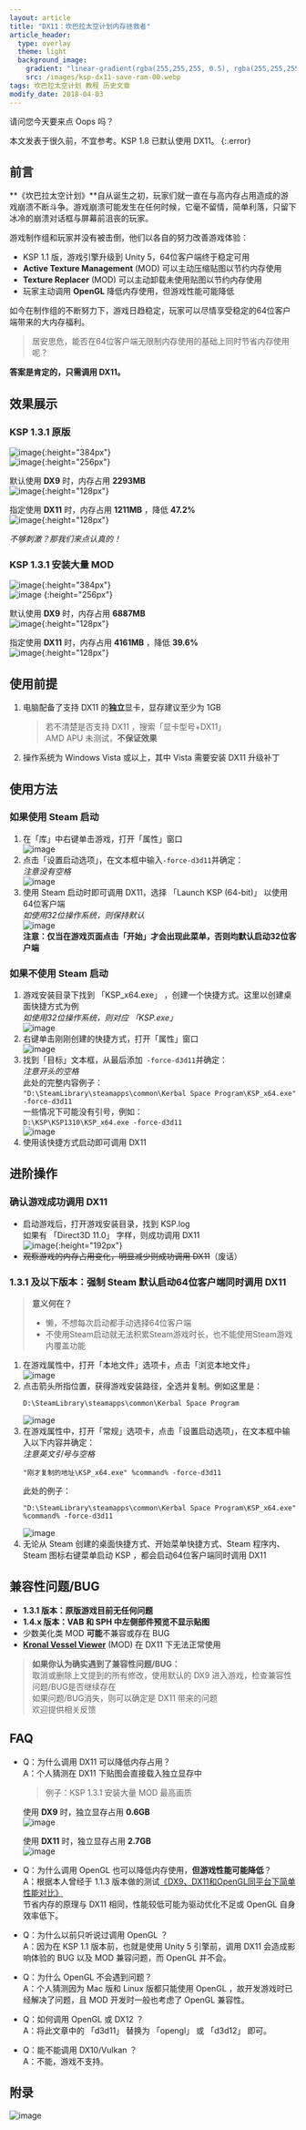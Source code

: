 ```yaml
---
layout: article
title: "DX11：坎巴拉太空计划内存拯救者"
article_header:
  type: overlay
  theme: light
  background_image:
    gradient: "linear-gradient(rgba(255,255,255, 0.5), rgba(255,255,255, 0))"
    src: /images/ksp-dx11-save-ram-00.webp
tags: 坎巴拉太空计划 教程 历史文章
modify_date: 2018-04-03
---
```

请问您今天要来点 Oops 吗？
<!--more-->

本文发表于很久前，不宜参考。KSP 1.8 已默认使用 DX11。
{:.error}

## 前言
**《坎巴拉太空计划》**自从诞生之初，玩家们就一直在与高内存占用造成的游戏崩溃不断斗争。游戏崩溃可能发生在任何时候，它毫不留情，简单利落，只留下冰冷的崩溃对话框与屏幕前沮丧的玩家。

游戏制作组和玩家并没有被击倒，他们以各自的努力改善游戏体验：
- KSP 1.1 版，游戏引擎升级到 Unity 5，64位客户端终于稳定可用
- **Active Texture Management** (MOD) 可以主动压缩贴图以节约内存使用
- **Texture Replacer** (MOD) 可以主动卸载未使用贴图以节约内存使用
- 玩家主动调用 **OpenGL** 降低内存使用，但游戏性能可能降低

如今在制作组的不断努力下，游戏日趋稳定，玩家可以尽情享受稳定的64位客户端带来的大内存福利。

> 居安思危，能否在64位客户端无限制内存使用的基础上同时节省内存使用呢？

**答案是肯定的，只需调用 DX11。**

## 效果展示
### KSP 1.3.1 原版
![image](/images/ksp-dx11-save-ram-01.webp){:height="384px"}  
![image](/images/ksp-dx11-save-ram-02.webp){:height="256px"}

默认使用 **DX9** 时，内存占用 **2293MB**  
![image](/images/ksp-dx11-save-ram-03.webp){:height="128px"}

指定使用 **DX11** 时，内存占用 **1211MB** ，降低 **47.2%**  
![image](/images/ksp-dx11-save-ram-04.webp){:height="128px"}

*不够刺激？那我们来点认真的！*
### KSP 1.3.1 安装大量 MOD
![image](/images/ksp-dx11-save-ram-05.webp){:height="384px"}  
![image](/images/ksp-dx11-save-ram-06.webp)
{:height="256px"}

默认使用 **DX9** 时，内存占用 **6887MB**  
![image](/images/ksp-dx11-save-ram-07.webp){:height="128px"}

指定使用 **DX11** 时，内存占用 **4161MB** ，降低 **39.6%**  
![image](/images/ksp-dx11-save-ram-08.webp){:height="128px"}

## 使用前提
1. 电脑配备了支持 DX11 的**独立**显卡，显存建议至少为 1GB
   > 若不清楚是否支持 DX11 ，搜索「显卡型号+DX11」  
   > AMD APU 未测试，**不保证效果**
2. 操作系统为 Windows Vista 或以上，其中 Vista 需要安装 DX11 升级补丁

## 使用方法
### 如果使用 Steam 启动
1. 在「库」中右键单击游戏，打开「属性」窗口  
   ![image](/images/ksp-dx11-save-ram-09.webp)
2. 点击「设置启动选项」，在文本框中输入`-force-d3d11`并确定：  
   *注意没有空格*  
   ![image](/images/ksp-dx11-save-ram-10.webp)
3. 使用 Steam 启动时即可调用 DX11，选择 「Launch KSP (64-bit)」 以使用64位客户端  
   *如使用32位操作系统，则保持默认*  
   ![image](/images/ksp-dx11-save-ram-11.webp)  
   **注意：仅当在游戏页面点击「开始」才会出现此菜单，否则均默认启动32位客户端**

### 如果不使用 Steam 启动
1. 游戏安装目录下找到 「KSP_x64.exe」 ，创建一个快捷方式。这里以创建桌面快捷方式为例  
   *如使用32位操作系统，则对应 「KSP.exe」*  
   ![image](/images/ksp-dx11-save-ram-12.webp)
2. 右键单击刚刚创建的快捷方式，打开「属性」窗口  
   ![image](/images/ksp-dx11-save-ram-13.webp)
3. 找到「目标」文本框，从最后添加` -force-d3d11`并确定：  
   *注意开头的空格*  
   此处的完整内容例子：  
   `"D:\SteamLibrary\steamapps\common\Kerbal Space Program\KSP_x64.exe" -force-d3d11`  
   一些情况下可能没有引号，例如：  
   `D:\KSP\KSP1310\KSP_x64.exe -force-d3d11`  
   ![image](/images/ksp-dx11-save-ram-14.webp)  
4. 使用该快捷方式启动即可调用 DX11

## 进阶操作
### 确认游戏成功调用 DX11
- 启动游戏后，打开游戏安装目录，找到 KSP.log  
  如果有 「Direct3D 11.0」 字样，则成功调用 DX11  
  ![image](/images/ksp-dx11-save-ram-15.webp){:height="192px"}
- ~~观察游戏的内存占用变化，明显减少则成功调用 DX11~~（废话）

### 1.3.1 及以下版本：强制 Steam 默认启动64位客户端同时调用 DX11
> **意义何在？**
> - 懒，不想每次启动都手动选择64位客户端
> - 不使用Steam启动就无法积累Steam游戏时长，也不能使用Steam游戏内覆盖功能

1. 在游戏属性中，打开「本地文件」选项卡，点击「浏览本地文件」  
   ![image](/images/ksp-dx11-save-ram-16.webp)
2. 点击箭头所指位置，获得游戏安装路径，全选并复制。例如这里是：  
   ```
   D:\SteamLibrary\steamapps\common\Kerbal Space Program
   ```
   ![image](/images/ksp-dx11-save-ram-17.webp)
3. 在游戏属性中，打开「常规」选项卡，点击「设置启动选项」，在文本框中输入以下内容并确定：  
   *注意英文引号与空格*  
   ```
   "刚才复制的地址\KSP_x64.exe" %command% -force-d3d11
   ```
   此处的例子：
   ```
   "D:\SteamLibrary\steamapps\common\Kerbal Space Program\KSP_x64.exe" %command% -force-d3d11
   ```
   ![image](/images/ksp-dx11-save-ram-18.webp)
4. 无论从 Steam 创建的桌面快捷方式、开始菜单快捷方式、Steam 程序内、Steam 图标右键菜单启动 KSP ，都会启动64位客户端同时调用 DX11

## 兼容性问题/BUG
- **1.3.1 版本：原版游戏目前无任何问题**
- **1.4.x 版本：VAB 和 SPH 中左侧部件预览不显示贴图**
- 少数美化类 MOD **可能**不兼容或存在 BUG
- [**Kronal Vessel Viewer**](https://forum.kerbalspaceprogram.com/index.php?/topic/152430-link) (MOD) 在 DX11 下无法正常使用
> **如果你认为确实遇到了兼容性问题/BUG：**  
> 取消或删除上文提到的所有修改，使用默认的 DX9 进入游戏，检查兼容性问题/BUG是否继续存在  
> 如果问题/BUG消失，则可以确定是 DX11 带来的问题  
> 欢迎提供相关反馈

## FAQ
- Q：为什么调用 DX11 可以降低内存占用？  
  A：个人猜测在 DX11 下贴图会直接载入独立显存中  
  > 例子：KSP 1.3.1 安装大量 MOD 最高画质

  使用 **DX9** 时，独立显存占用 **0.6GB**  
  ![image](/images/ksp-dx11-save-ram-19.webp)

  使用 **DX11** 时，独立显存占用 **2.7GB**  
  ![image](/images/ksp-dx11-save-ram-20.webp)
- Q：为什么调用 OpenGL 也可以降低内存使用，**但游戏性能可能降低**？  
  A：根据本人曾经于 1.1.3 版本做的测试[《DX9、DX11和OpenGL同平台下简单性能对比》](https://tieba.baidu.com/p/4917015866)  
  节省内存的原理与 DX11 相同，性能较低可能为驱动优化不足或 OpenGL 自身效率低下。
- Q：为什么以前只听说过调用 OpenGL ？  
  A：因为在 KSP 1.1 版本前，也就是使用 Unity 5 引擎前，调用 DX11 会造成影响体验的 BUG 以及 MOD 兼容问题，而 OpenGL 并不会。 
- Q：为什么 OpenGL 不会遇到问题？  
  A：个人猜测因为 Mac 版和 Linux 版都只能使用 OpenGL ，故开发游戏时已经解决了问题，且 MOD 开发时一般也考虑了 OpenGL 兼容性。  
- Q：如何调用 OpenGL 或 DX12 ？  
  A：将此文章中的 「d3d11」 替换为 「opengl」 或 「d3d12」 即可。
- Q：能不能调用 DX10/Vulkan ？  
  A：不能，游戏不支持。

## 附录
![image](/images/ksp-dx11-save-ram-21.webp)
